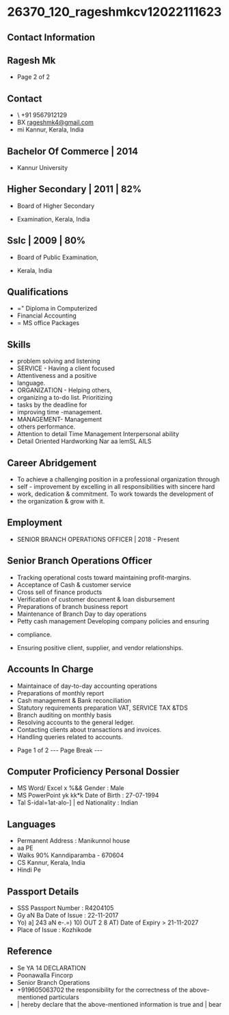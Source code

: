 # 26370_120_rageshmkcv12022111623

## Contact Information



## Ragesh Mk

* Page 2 of 2


## Contact

* \ +91 9567912129
* BX rageshmk4@gmail.com
* mi Kannur, Kerala, India


## Bachelor Of Commerce | 2014

- Kannur University


## Higher Secondary | 2011 | 82%

- Board of Higher Secondary
* Examination, Kerala, India


## Sslc | 2009 | 80%

- Board of Public Examination,
* Kerala, India


## Qualifications

* =" Diploma in Computerized
* Financial Accounting
* = MS office Packages


## Skills

* problem solving and listening
* SERVICE - Having a client focused
* Attentiveness and a positive
* language.
* ORGANIZATION - Helping others,
* organizing a to-do list. Prioritizing
* tasks by the deadline for
* improving time -management.
* MANAGEMENT- Management
* others performance.
* Attention to detail Time Management Interpersonal ability
* Detail Oriented Hardworking Nar aa lemSL AILS


## Career Abridgement

* To achieve a challenging position in a professional organization through
* self - improvement by excelling in all responsibilities with sincere hard
* work, dedication & commitment. To work towards the development of
* the organization & grow with it.


## Employment

* SENIOR BRANCH OPERATIONS OFFICER | 2018 - Present


## Senior Branch Operations Officer

- Tracking operational costs toward maintaining profit-margins.
- Acceptance of Cash & customer service
- Cross sell of finance products
- Verification of customer document & loan disbursement
- Preparations of branch business report
- Maintenance of Branch Day to day operations
- Petty cash management Developing company policies and ensuring
* compliance.
- Ensuring positive client, supplier, and vendor relationships.


## Accounts In Charge

- Maintainace of day-to-day accounting operations
- Preparations of monthly report
- Cash management & Bank reconciliation
- Statutory requirements preparation VAT, SERVICE TAX &TDS
- Branch auditing on monthly basis
- Resolving accounts to the general ledger.
- Contacting clients about transactions and invoices.
- Handling queries related to accounts.
* Page 1 of 2
--- Page Break ---


## Computer Proficiency Personal Dossier

* MS Word/ Excel x %&*&* Gender : Male
* MS PowerPoint yk kk*k Date of Birth : 27-07-1994
* Tal S-idal=1at-alo\-] | ed Nationality : Indian


## Languages

* Permanent Address : Manikunnol house
* aa PE
* Walks 90% Kanndiparamba - 670604
* CS Kannur, Kerala, India
* Hindi Pe


## Passport Details

* SSS Passport Number : R4204105
* Gy aN Ba Date of Issue : 22-11-2017
* Yo) a] 243 aN e-\.=) 10) OUT 2 8 AT) Date of Expiry > 21-11-2027
* Place of Issue : Kozhikode


## Reference

* Se YA 14 DECLARATION
* Poonawalla Fincorp
* Senior Branch Operations
* +919605063702 the responsibility for the correctness of the above-mentioned particulars
* | hereby declare that the above-mentioned information is true and | bear

